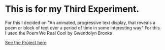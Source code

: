 # This is for my Third Experiment.

For this I decided on "An animated, progressive text display, that reveals a poem or block of text over a period of time in some interesting way"
For this I used the Poem We Real Cool by Gwendolyn Brooks

[See the Project here](/We_Real_Cool)
